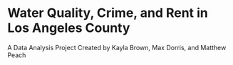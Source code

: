 # Water Quality, Crime, and Rent in Los Angeles County
A Data Analysis Project Created by Kayla Brown, Max Dorris, and Matthew Peach


